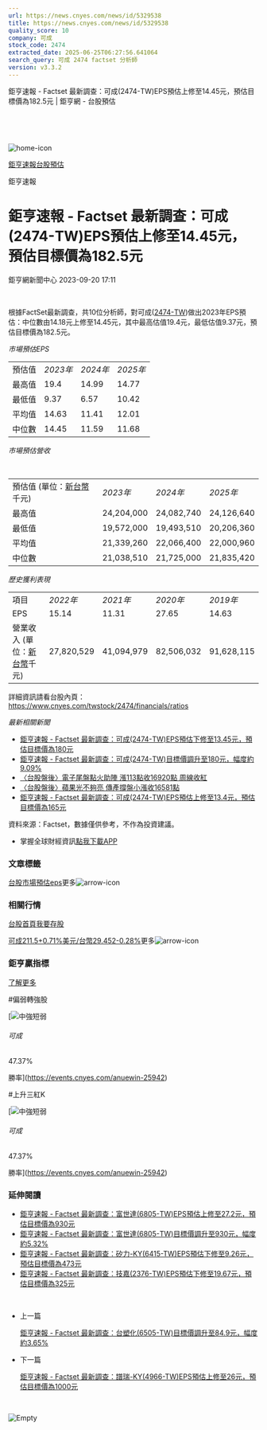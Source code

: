 ```yaml
---
url: https://news.cnyes.com/news/id/5329538
title: https://news.cnyes.com/news/id/5329538
quality_score: 10
company: 可成
stock_code: 2474
extracted_date: 2025-06-25T06:27:56.641064
search_query: 可成 2474 factset 分析師
version: v3.3.2
---
```


鉅亨速報 - Factset 最新調查：可成(2474-TW)EPS預估上修至14.45元，預估目標價為182.5元 | 鉅亨網 - 台股預估

‌

‌

![home-icon](/assets/icons/breadCrumb/symbol-icon-home.svg)

[鉅亨速報](/news/cat/anue_live)[台股預估](/news/cat/tw_forecast)

鉅亨速報

# 鉅亨速報 - Factset 最新調查：可成(2474-TW)EPS預估上修至14.45元，預估目標價為182.5元

鉅亨網新聞中心 2023-09-20 17:11

‌

根據FactSet最新調查，共10位分析師，對可成([2474-TW](https://www.cnyes.com/twstock/2474))做出2023年EPS預估：中位數由14.18元上修至14.45元，其中最高估值19.4元，最低估值9.37元，預估目標價為182.5元。

*市場預估EPS*

|  |  |  |  |
| --- | --- | --- | --- |
| 預估值 | *2023年* | *2024年* | *2025年* |
| 最高值 | 19.4 | 14.99 | 14.77 |
| 最低值 | 9.37 | 6.57 | 10.42 |
| 平均值 | 14.63 | 11.41 | 12.01 |
| 中位數 | 14.45 | 11.59 | 11.68 |

*市場預估營收*

‌

|  |  |  |  |
| --- | --- | --- | --- |
| 預估值 (單位：[新台幣](https://invest.cnyes.com/forex/detail/usdtwd)千元) | *2023年* | *2024年* | *2025年* |
| 最高值 | 24,204,000 | 24,082,740 | 24,126,640 |
| 最低值 | 19,572,000 | 19,493,510 | 20,206,360 |
| 平均值 | 21,339,260 | 22,066,400 | 22,000,960 |
| 中位數 | 21,038,510 | 21,725,000 | 21,835,420 |

*歷史獲利表現*

|  |  |  |  |  |
| --- | --- | --- | --- | --- |
| 項目 | *2022年* | *2021年* | *2020年* | *2019年* |
| EPS | 15.14 | 11.31 | 27.65 | 14.63 |
| 營業收入 (單位：[新台幣](https://invest.cnyes.com/forex/detail/usdtwd)千元) | 27,820,529 | 41,094,979 | 82,506,032 | 91,628,115 |

詳細資訊請看台股內頁：  
<https://www.cnyes.com/twstock/2474/financials/ratios>

*最新相關新聞*

* [鉅亨速報 - Factset 最新調查：可成(2474-TW)EPS預估下修至13.45元，預估目標價為180元](https://news.cnyes.com/news/id/5328485)
* [鉅亨速報 - Factset 最新調查：可成(2474-TW)目標價調升至180元，幅度約9.09%](https://news.cnyes.com/news/id/5328473)
* [〈台股盤後〉電子尾盤點火助陣 漲113點收16920點 周線收紅](https://news.cnyes.com/news/id/5325720)
* [〈台股盤後〉蘋果光不夠亮 傳產撐盤小漲收16581點](https://news.cnyes.com/news/id/5323115)
* [鉅亨速報 - Factset 最新調查：可成(2474-TW)EPS預估上修至13.4元，預估目標價為165元](https://news.cnyes.com/news/id/5317735)

資料來源：Factset，數據僅供參考，不作為投資建議。

* 掌握全球財經資訊[點我下載APP](http://www.cnyes.com/app/?utm_source=mweb&utm_medium=HamMenuBanner&utm_campaign=fixed&utm_content=entr)

### 文章標籤

[台股](https://news.cnyes.com/tag/台股 "台股")[市場預估](https://news.cnyes.com/tag/市場預估 "市場預估")[eps](https://news.cnyes.com/tag/eps "eps")更多![arrow-icon](/assets/icons/arrows/arrow-down.svg)

### 相關行情

[台股首頁](https://www.cnyes.com/twstock)[我要存股](https://supr.link/8OHaU)

[可成211.5+0.71%](https://www.cnyes.com/twstock/2474)[美元/台幣29.452-0.28%](https://invest.cnyes.com/forex/detail/USDTWD)更多![arrow-icon](/assets/icons/arrows/arrow-down.svg)

### 鉅亨贏指標

[了解更多](https://events.cnyes.com/anuewin-25942)

#偏弱轉強股

[![中強短弱](/assets/icons/win-indicator/long-to-short.svg)

###### 可成

47.37%

勝率](https://events.cnyes.com/anuewin-25942)

#上升三紅K

[![中強短弱](/assets/icons/win-indicator/long-to-short.svg)

###### 可成

47.37%

勝率](https://events.cnyes.com/anuewin-25942)

### 延伸閱讀

* [鉅亨速報 - Factset 最新調查：富世達(6805-TW)EPS預估上修至27.2元，預估目標價為930元](/news/id/6037443)
* [鉅亨速報 - Factset 最新調查：富世達(6805-TW)目標價調升至930元，幅度約5.32%](/news/id/6037441)
* [鉅亨速報 - Factset 最新調查：矽力-KY(6415-TW)EPS預估下修至9.26元，預估目標價為473元](/news/id/6036929)
* [鉅亨速報 - Factset 最新調查：技嘉(2376-TW)EPS預估下修至19.67元，預估目標價為325元](/news/id/6036928)

‌

* 上一篇

  [鉅亨速報 - Factset 最新調查：台塑化(6505-TW)目標價調升至84.9元，幅度約3.65%](/news/id/5331683)
* 下一篇

  [鉅亨速報 - Factset 最新調查：譜瑞-KY(4966-TW)EPS預估上修至26元，預估目標價為1000元](/news/id/5328486)

‌

![Empty](/assets/icons/skeleton/empty-image.svg)

‌